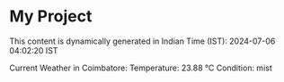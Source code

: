 # My Project

This content is dynamically generated in Indian Time (IST): 2024-07-06 04:02:20 IST


Current Weather in Coimbatore:
Temperature: 23.88 °C
Condition: mist
